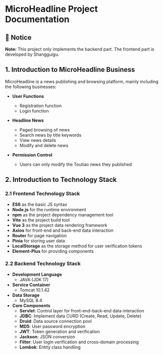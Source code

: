 # MicroHeadline Project Documentation  

## 📌 Notice  
**Note:** This project only implements the backend part. The frontend part is developed by Shangguigu.  

## 1. Introduction to MicroHeadline Business  
MicroHeadline is a news publishing and browsing platform, mainly including the following businesses:  

- **User Functions**  
  - Registration function  
  - Login function  

- **Headline News**  
  - Paged browsing of news  
  - Search news by title keywords  
  - View news details  
  - Modify and delete news  

- **Permission Control**  
  - Users can only modify the Toutiao news they published  

## 2. Introduction to Technology Stack  

### 2.1 Frontend Technology Stack  
- **ES6** as the basic JS syntax  
- **Node.js** for the runtime environment  
- **npm** as the project dependency management tool  
- **Vite** as the project build tool  
- **Vue 3** as the project data rendering framework  
- **Axios** for front-end and back-end data interaction  
- **Router** for page navigation  
- **Pinia** for storing user data  
- **LocalStorage** as the storage method for user verification tokens  
- **Element-Plus** for providing components  

### 2.2 Backend Technology Stack  
- **Development Language**  
  - JAVA (JDK 17)  
- **Service Container**  
  - Tomcat 10.1.42  
- **Data Storage**  
  - MySQL 8.4  
- **Core Components**  
  - **Servlet**: Control layer for front-end-back-end data interaction  
  - **JDBC**: Implement data CURD (Create, Read, Update, Delete)  
  - **Druid**: Data source connection pool  
  - **MD5**: User password encryption  
  - **JWT**: Token generation and verification  
  - **Jackson**: JSON conversion  
  - **Filter**: User login verification and cross-domain processing  
  - **Lombok**: Entity class handling  

